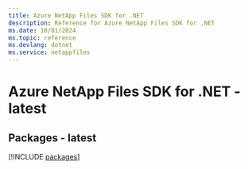 ```yaml
---
title: Azure NetApp Files SDK for .NET
description: Reference for Azure NetApp Files SDK for .NET
ms.date: 10/01/2024
ms.topic: reference
ms.devlang: dotnet
ms.service: netappfiles
---
```

# Azure NetApp Files SDK for .NET - latest
## Packages - latest
[!INCLUDE [packages](netapp-files-index.md)]